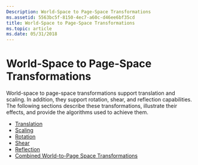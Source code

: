 ```yaml
---
Description: World-Space to Page-Space Transformations
ms.assetid: 5563bc5f-8150-4ec7-a60c-d46ee6bf35cd
title: World-Space to Page-Space Transformations
ms.topic: article
ms.date: 05/31/2018
---
```


# World-Space to Page-Space Transformations

World-space to page-space transformations support translation and scaling. In addition, they support rotation, shear, and reflection capabilities. The following sections describe these transformations, illustrate their effects, and provide the algorithms used to achieve them.

-   [Translation](translation.md)
-   [Scaling](scaling.md)
-   [Rotation](rotation.md)
-   [Shear](shear.md)
-   [Reflection](reflection.md)
-   [Combined World-to-Page Space Transformations](combined-world-to-page-space-transformations.md)

 

 




